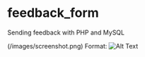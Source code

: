 # feedback_form
Sending feedback with PHP and MySQL

(/images/screenshot.png)
Format: ![Alt Text](url)
